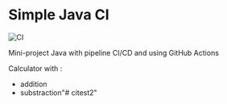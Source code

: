 # Simple Java CI

![CI](https://github.com/GaTcha-Sama/Test-Junit-CICD/actions/workflows/ci.yml/badge.svg)

Mini-project Java with pipeline CI/CD and using GitHub Actions

Calculator with :
 - addition
 - substraction"# citest2" 
